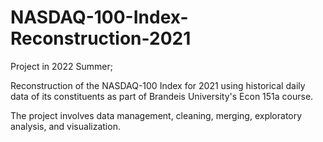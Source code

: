 # NASDAQ-100-Index-Reconstruction-2021
Project in 2022 Summer;

Reconstruction of the NASDAQ-100 Index for 2021 using historical daily data of its constituents
as part of Brandeis University's Econ 151a course. 

The project involves data management, cleaning, merging, exploratory analysis, and visualization.
